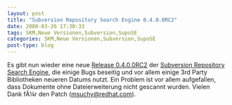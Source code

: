 ```yaml
---
layout: post
title: "Subversion Repository Search Engine 0.4.0.0RC2"
date: 2008-03-26 17:30:33
tags: SKM,Neue Versionen,Subversion,SupoSE
categories: SKM,Neue Versionen,Subversion,SupoSE
post-type: blog
---
```

Es gibt nun wieder eine neue <a href="http://supose.soebes.de/milestone/0.4.0%20Mars"  title="Release 0.4.0.0RC2">Release 0.4.0.0RC2</a> der <a href="http://supose.soebes.de"  title="SupoSE">Subversion Repository Search Engine</a>, 
die einige Bugs beseitig und vor allem einige 3rd Party Bibliotheken neueren Datums nutzt. Ein Problem ist vor allem aufgefallen, dass Dokumente ohne Dateierweiterung nicht gescannt wurden. Vielen Dank fÃ¼r den Patch (msuchy@redhat.com). 